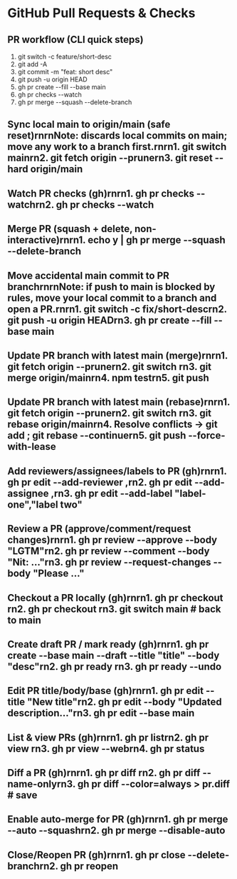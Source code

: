 # GitHub Pull Requests & Checks

## PR workflow (CLI quick steps)

1. git switch -c feature/short-desc
2. git add -A
3. git commit -m "feat: short desc"
4. git push -u origin HEAD
5. gh pr create --fill --base main
6. gh pr checks --watch
7. gh pr merge --squash --delete-branch

## Sync local main to origin/main (safe reset)rnrnNote: discards local commits on main; move any work to a branch first.rnrn1. git switch mainrn2. git fetch origin --prunern3. git reset --hard origin/main

## Watch PR checks (gh)rnrn1. gh pr checks --watchrn2. gh pr checks <number> --watch

## Merge PR (squash + delete, non-interactive)rnrn1. echo y | gh pr merge <number> --squash --delete-branch

## Move accidental main commit to PR branchrnrnNote: if push to main is blocked by rules, move your local commit to a branch and open a PR.rnrn1. git switch -c fix/short-descrn2. git push -u origin HEADrn3. gh pr create --fill --base main

## Update PR branch with latest main (merge)rnrn1. git fetch origin --prunern2. git switch <branch>rn3. git merge origin/mainrn4. npm testrn5. git push

## Update PR branch with latest main (rebase)rnrn1. git fetch origin --prunern2. git switch <branch>rn3. git rebase origin/mainrn4. Resolve conflicts → git add <file> ; git rebase --continuern5. git push --force-with-lease

## Add reviewers/assignees/labels to PR (gh)rnrn1. gh pr edit <number> --add-reviewer <user1>,<user2>rn2. gh pr edit <number> --add-assignee <user1>,<user2>rn3. gh pr edit <number> --add-label "label-one","label two"

## Review a PR (approve/comment/request changes)rnrn1. gh pr review <number> --approve --body "LGTM"rn2. gh pr review <number> --comment --body "Nit: ..."rn3. gh pr review <number> --request-changes --body "Please ..."

## Checkout a PR locally (gh)rnrn1. gh pr checkout <number>rn2. gh pr checkout <url>rn3. git switch main # back to main

## Create draft PR / mark ready (gh)rnrn1. gh pr create --base main --draft --title "title" --body "desc"rn2. gh pr ready <number>rn3. gh pr ready <number> --undo

## Edit PR title/body/base (gh)rnrn1. gh pr edit <number> --title "New title"rn2. gh pr edit <number> --body "Updated description..."rn3. gh pr edit <number> --base main

## List & view PRs (gh)rnrn1. gh pr listrn2. gh pr view <number>rn3. gh pr view <number> --webrn4. gh pr status

## Diff a PR (gh)rnrn1. gh pr diff <number>rn2. gh pr diff <number> --name-onlyrn3. gh pr diff <number> --color=always > pr.diff # save

## Enable auto-merge for PR (gh)rnrn1. gh pr merge <number> --auto --squashrn2. gh pr merge <number> --disable-auto

## Close/Reopen PR (gh)rnrn1. gh pr close <number> --delete-branchrn2. gh pr reopen <number>
